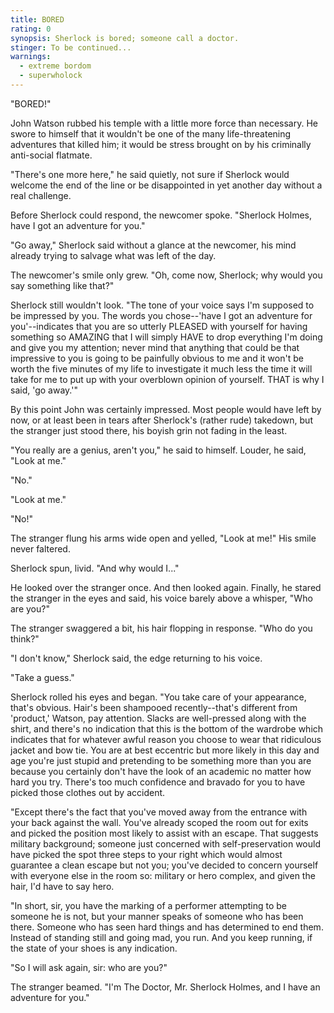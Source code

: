 ```yaml
---
title: BORED
rating: 0
synopsis: Sherlock is bored; someone call a doctor.
stinger: To be continued...
warnings:
  - extreme bordom
  - superwholock
---
```


"BORED!"

John Watson rubbed his temple with a little more force than necessary. He swore to himself that it wouldn't be one of the many life-threatening adventures that killed him; it would be stress brought on by his criminally anti-social flatmate.

"There's one more here," he said quietly, not sure if Sherlock would welcome the end of the line or be disappointed in yet another day without a real challenge.

Before Sherlock could respond, the newcomer spoke. "Sherlock Holmes, have I got an adventure for you."

"Go away," Sherlock said without a glance at the newcomer, his mind already trying to salvage what was left of the day.

The newcomer's smile only grew. "Oh, come now, Sherlock; why would you say something like that?"

Sherlock still wouldn't look. "The tone of your voice says I'm supposed to be impressed by you. The words you chose--'have I got an adventure for you'--indicates that you are so utterly PLEASED with yourself for having something so AMAZING that I will simply HAVE to drop everything I'm doing and give you my attention; never mind that anything that could be that impressive to you is going to be painfully obvious to me and it won't be worth the five minutes of my life to investigate it much less the time it will take for me to put up with your overblown opinion of yourself. THAT is why I said, 'go away.'"

By this point John was certainly impressed. Most people would have left by now, or at least been in tears after Sherlock's (rather rude) takedown, but the stranger just stood there, his boyish grin not fading in the least.

"You really are a genius, aren't you," he said to himself. Louder, he said, "Look at me."

"No."

"Look at me."

"No!"

The stranger flung his arms wide open and yelled, "Look at me!" His smile never faltered.

Sherlock spun, livid. "And why would I..."

He looked over the stranger once. And then looked again. Finally, he stared the stranger in the eyes and said, his voice barely above a whisper, "Who are you?"

The stranger swaggered a bit, his hair flopping in response. "Who do you think?"

"I don't know," Sherlock said, the edge returning to his voice.

"Take a guess."

Sherlock rolled his eyes and began. "You take care of your appearance, that's obvious. Hair's been shampooed recently--that's different from 'product,' Watson, pay attention. Slacks are well-pressed along with the shirt, and there's no indication that this is the bottom of the wardrobe which indicates that for whatever awful reason you choose to wear that ridiculous jacket and bow tie. You are at best eccentric but more likely in this day and age you're just stupid and pretending to be something more than you are because you certainly don't have the look of an academic no matter how hard you try. There's too much confidence and bravado for you to have picked those clothes out by accident.

"Except there's the fact that you've moved away from the entrance with your back against the wall. You've already scoped the room out for exits and picked the position most likely to assist with an escape. That suggests military background; someone just concerned with self-preservation would have picked the spot three steps to your right which would almost guarantee a clean escape but not you; you've decided to concern yourself with everyone else in the room so: military or hero complex, and given the hair, I'd have to say hero.

"In short, sir, you have the marking of a performer attempting to be someone he is not, but your manner speaks of someone who has been there. Someone who has seen hard things and has determined to end them. Instead of standing still and going mad, you run. And you keep running, if the state of your shoes is any indication.

"So I will ask again, sir: who are you?"

The stranger beamed. "I'm The Doctor, Mr. Sherlock Holmes, and I have an adventure for you."
